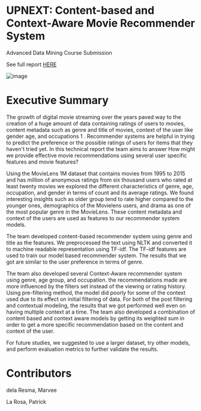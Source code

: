 # UPNEXT: Content-based and Context-Aware Movie Recommender System

Advanced Data Mining Course Submission

See full report [HERE](https://github.com/mbdelaresma/recsys-content-based-context-aware/blob/main/Technical%20Report.ipynb)

![image](https://user-images.githubusercontent.com/71246479/188303488-78c9b174-ca88-4ffc-ac63-eebc18791a1c.png)

# Executive Summary

The growth of digital movie streaming over the years paved way to the creation of a huge amount of data containing ratings of users to movies, content metadata such as genre and title of movies, context of the user like gender age, and occupations 1 . Recommender systems are helpful in trying to predict the preference or the possible ratings of users for items that they haven't tried yet. In this technical report the team aims to answer How might we provide effective movie recommendations using several user specific features and movie features?

Using the MovieLens 1M dataset that contains movies from 1995 to 2015 and has million of anonymous ratings from six thousand users who rated at least twenty movies we explored the different characteristics of genre, age, occupation, and gender in terms of count and its average ratings. We found interesting insights such as older group tend to rate higher compared to the younger ones, demographics of the Movielens users, and drama as one of the most popular genre in the MovieLens. These content metadata and context of the users are used as features to our recommender system models.

The team developed content-based recommender system using genre and title as the features. We preprocessed the text using NLTK and converted it to machine readable representation using TF-idf. The TF-idf features are used to train our model based recommender system. The results that we got are similar to the user preference in terms of genre.

The team also developed several Context-Aware recommender system using genre, age group, and occupation. the recommendations made are more influenced by the filters set instead of the viewing or rating history. Using pre-filtering method, the model did poorly for some of the context used due to its effect on initial filtering of data. For both of the post filtering and contextual modeling, the results that we got performed well even on having multiple context at a time. The team also developed a combination of content based and context aware models by getting its weighted sum in order to get a more specific recommendation based on the content and context of the user.

For future studies, we suggested to use a larger dataset, try other models, and perform evaluation metrics to further validate the results.

# Contributors

dela Resma, Marvee

La Rosa, Patrick
